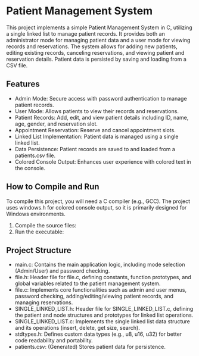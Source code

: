 # Patient Management System

This project implements a simple Patient Management System in C, utilizing a single linked list to manage patient records. It provides both an administrator mode for managing patient data and a user mode for viewing records and reservations. The system allows for adding new patients, editing existing records, canceling reservations, and viewing patient and reservation details. Patient data is persisted by saving and loading from a CSV file.

## Features

- Admin Mode: Secure access with password authentication to manage patient records.
- User Mode: Allows patients to view their records and reservations.
- Patient Records: Add, edit, and view patient details including ID, name, age, gender, and reservation slot.
- Appointment Reservation: Reserve and cancel appointment slots.
- Linked List Implementation: Patient data is managed using a single linked list.
- Data Persistence: Patient records are saved to and loaded from a patients.csv file.
- Colored Console Output: Enhances user experience with colored text in the console.

## How to Compile and Run

To compile this project, you will need a C compiler (e.g., GCC). The project uses windows.h for colored console output, so it is primarily designed for Windows environments.

1. Compile the source files:
2. Run the executable:

## Project Structure

- main.c: Contains the main application logic, including mode selection (Admin/User) and password checking.
- file.h: Header file for file.c, defining constants, function prototypes, and global variables related to the patient management system.
- file.c: Implements core functionalities such as admin and user menus, password checking, adding/editing/viewing patient records, and managing reservations.
- SINGLE_LINKED_LIST.h: Header file for SINGLE_LINKED_LIST.c, defining the patient and node structures and prototypes for linked list operations.
- SINGLE_LINKED_LIST.c: Implements the single linked list data structure and its operations (insert, delete, get size, search).
- stdtypes.h: Defines custom data types (e.g., u8, u16, u32) for better code readability and portability.
- patients.csv: (Generated) Stores patient data for persistence.

